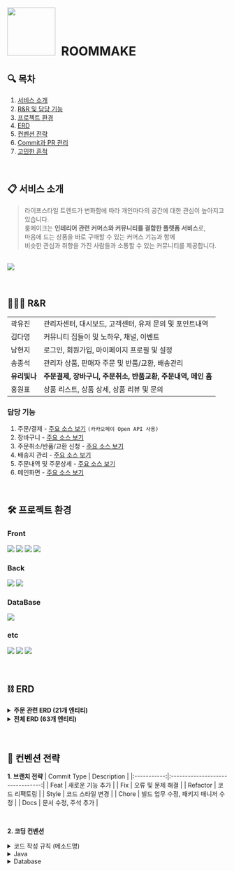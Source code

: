 # <img width="110px" src="https://github.com/ryuneng/roommake/assets/137076160/11c55ca0-27ef-4b7e-8fd6-c0626dc81d49"> &nbsp;ROOMMAKE

## 🔍 목차

1. [서비스 소개](#-서비스-소개)
2. [R&R 및 담당 기능](#-rr)
3. [프로젝트 환경](#%EF%B8%8F-프로젝트-환경)
4. [ERD](#%EF%B8%8F-erd)
5. [컨벤션 전략](#-컨벤션-전략)
6. [Commit과 PR 관리](#-commit과-pr-관리)
7. [고민한 흔적](#-고민한-흔적)

<br>

## 📋 서비스 소개

> 라이프스타일 트렌드가 변화함에 따라 개인마다의 공간에 대한 관심이 높아지고 있습니다. <br>
> 룸메이크는 **인테리어 관련 커머스와 커뮤니티를 결합한 플랫폼 서비스**로, <br>
> 마음에 드는 상품을 바로 구매할 수 있는 커머스 기능과 함께 <br>
> 비슷한 관심과 취향을 가진 사람들과 소통할 수 있는 커뮤니티를 제공합니다.

<br>

<img src="https://github.com/ryuneng/roommake/assets/137076160/a95b74a0-c25a-467e-82f7-f12b03a4ddca">

<br>
<br>
<br>

## 🧑🏻‍💻 R&R

<table>
  <tr>
    <td>곽유진</td>
    <td>관리자센터, 대시보드, 고객센터, 유저 문의 및 포인트내역</td>
  </tr>
  <tr>
    <td>김다영</td>
    <td>커뮤니티 집들이 및 노하우, 채널, 이벤트</td>
  </tr>
  <tr>
    <td>남현지</td>
    <td>로그인, 회원가입, 마이페이지 프로필 및 설정</td>
  </tr>
  <tr>
    <td>송종석</td>
    <td>관리자 상품, 판매자 주문 및 반품/교환, 배송관리</td>
  </tr>
  <tr>
    <td><b>유리빛나</b></td>
    <td><b>주문결제, 장바구니, 주문취소, 반품교환, 주문내역, 메인 홈</b></td>
  </tr>
  <tr>
    <td>홍원표</td>
    <td>상품 리스트, 상품 상세, 상품 리뷰 및 문의</td>
  </tr>
</table>

### 담당 기능

1. 주문/결제 - <a href="https://github.com/ryuneng/roommake/blob/portfolio/src/main/java/com/roommake/order/service/OrderService.java">주요 소스 보기</a> `(카카오페이 Open API 사용)`
2. 장바구니 - <a href="https://github.com/ryuneng/roommake/blob/portfolio/src/main/java/com/roommake/cart/controller/CartController.java">주요 소스 보기</a>
3. 주문취소/반품/교환 신청 - <a href="https://github.com/ryuneng/roommake/blob/portfolio/src/main/java/com/roommake/order/controller/OrderClaimController.java">주요 소스 보기</a>
4. 배송지 관리 - <a href="https://github.com/ryuneng/roommake/blob/portfolio/src/main/java/com/roommake/order/controller/DeliveryController.java">주요 소스 보기</a>
5. 주문내역 및 주문상세 - <a href="https://github.com/ryuneng/roommake/blob/portfolio/src/main/java/com/roommake/order/service/MyOrderService.java">주요 소스 보기</a>
6. 메인화면 - <a href="https://github.com/ryuneng/roommake/blob/portfolio/src/main/java/com/roommake/home/service/HomeService.java">주요 소스 보기</a>

<br>

## 🛠️ 프로젝트 환경

### Front

<div>
  <img src="https://img.shields.io/badge/JavaScript-F7DF1E?style=flat-square&logo=javascript&logoColor=white"/>
  <img src="https://img.shields.io/badge/HTML-E34F26?style=flat-square&logo=html5&logoColor=white"/>
  <img src="https://img.shields.io/badge/CSS-1572B6?style=flat-square&logo=css3&logoColor=white"/>
  <img src="https://img.shields.io/badge/BootStrap-7952B3?style=flat-square&logo=bootstrap&logoColor=white"/>
<div>

### Back

<div>
  <img src="https://img.shields.io/badge/Java-000000?style=flat-square&logo=openjdk&logoColor=white"/>
  <img src="https://img.shields.io/badge/Spring Boot-6DB33F?style=flat-square&logo=spring&logoColor=white"/>
</div>

### DataBase

<div>
  <img src="https://img.shields.io/badge/MySQL-4479A1?style=flat-square&logo=mysql&logoColor=white"/>
</div>

### etc

</div>
  <img src="https://img.shields.io/badge/IntelliJ-000000?style=flat-square&logo=IntelliJ IDEA&logoColor=white"/>
  <img src="https://img.shields.io/badge/AWS-232F3E?style=flat-square&logo=Amazon AWS&logoColor=white"/>
  <img src="https://img.shields.io/badge/GitHub-181717?style=flat-square&logo=Github&logoColor=white"/>
</div>

<br>
<br>

## ⛓️ ERD

<details>
  <summary><b>주문 관련 ERD (21개 엔티티)</b></summary>
  <a href="https://www.erdcloud.com/d/RfPs7YXxK9vAcdAzT">🔗 ERD CLOUD 이동</a><br>
  <img src="https://github.com/user-attachments/assets/38c54d4a-ca85-45a3-ab64-7162dcfcd430">
</details>
<details>
  <summary><b>전체 ERD (63개 엔티티)</b></summary><br>
  <img src="https://github.com/user-attachments/assets/64480063-2468-429c-b012-77a94a246baf">
</details>

<br>
<br>

## 🚩 컨벤션 전략

**1. 브랜치 전략**
| Commit Type | Description |
|:-----------:|:--------------------------------:|
| Feat | 새로운 기능 추가 |
| Fix | 오류 및 문제 해결 |
| Refactor | 코드 리팩토링 |
| Style | 코드 스타일 변경 |
| Chore | 빌드 업무 수정, 패키지 매니저 수정 |
| Docs | 문서 수정, 주석 추가 |

<br>

**2. 코딩 컨벤션**
<details>
  <summary>코드 작성 규칙 (메소드명)</summary><br>
  <img src="https://github.com/user-attachments/assets/6991450a-08f8-4f1f-9c2d-3d2a2dca9614">
</details>
<details>
  <summary>Java</summary><br>
  <img src="https://github.com/user-attachments/assets/035c8e40-d51b-447a-bad4-6fc4ec8f5664">
</details>
<details>
  <summary>Database</summary><br>
  <img src="https://github.com/user-attachments/assets/7f6a7353-20f2-4638-be74-c848f2f74f71">
</details>

<br>


